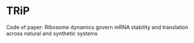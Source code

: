 # TRiP
Code of paper: Ribosome dynamics govern mRNA stability and translation across natural and synthetic systems
